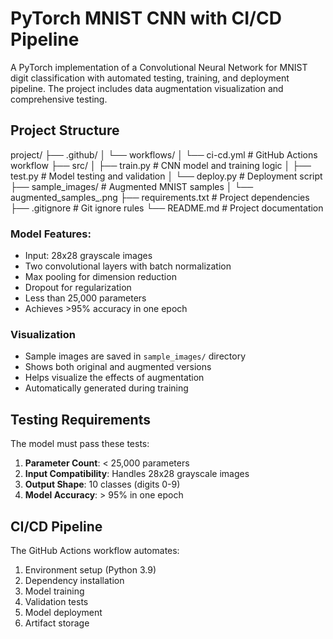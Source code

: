 # PyTorch MNIST CNN with CI/CD Pipeline

A PyTorch implementation of a Convolutional Neural Network for MNIST digit classification with automated testing, training, and deployment pipeline. The project includes data augmentation visualization and comprehensive testing.

## Project Structure
project/
├── .github/
│ └── workflows/
│ └── ci-cd.yml # GitHub Actions workflow
├── src/
│ ├── train.py # CNN model and training logic
│ ├── test.py # Model testing and validation
│ └── deploy.py # Deployment script
├── sample_images/ # Augmented MNIST samples
│ └── augmented_samples_.png
├── requirements.txt # Project dependencies
├── .gitignore # Git ignore rules
└── README.md # Project documentation

### Model Features:
- Input: 28x28 grayscale images
- Two convolutional layers with batch normalization
- Max pooling for dimension reduction
- Dropout for regularization
- Less than 25,000 parameters
- Achieves >95% accuracy in one epoch


### Visualization
- Sample images are saved in `sample_images/` directory
- Shows both original and augmented versions
- Helps visualize the effects of augmentation
- Automatically generated during training

## Testing Requirements

The model must pass these tests:
1. **Parameter Count**: < 25,000 parameters
2. **Input Compatibility**: Handles 28x28 grayscale images
3. **Output Shape**: 10 classes (digits 0-9)
4. **Model Accuracy**: > 95% in one epoch

## CI/CD Pipeline

The GitHub Actions workflow automates:
1. Environment setup (Python 3.9)
2. Dependency installation
3. Model training
4. Validation tests
5. Model deployment
6. Artifact storage
